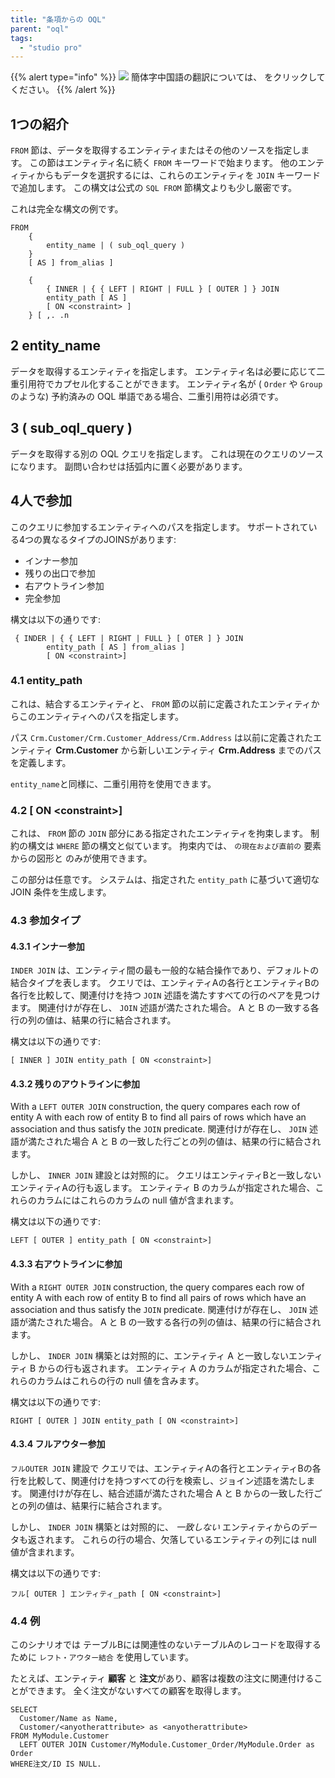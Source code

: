 ```yaml
---
title: "条項からの OQL"
parent: "oql"
tags:
  - "studio pro"
---
```


{{% alert type="info" %}}
<img src="attachments/chinese-translation/china.png" style="display: inline-block; margin: 0" /> 簡体字中国語の翻訳については、 [<unk> <unk> <unk>](https://cdn.mendix.tencent-cloud.com/documentation/refguide8/oql-from-clause.pdf) をクリックしてください。
{{% /alert %}}

## 1つの紹介

`FROM` 節は、データを取得するエンティティまたはその他のソースを指定します。 この節はエンティティ名に続く `FROM` キーワードで始まります。 他のエンティティからもデータを選択するには、これらのエンティティを `JOIN` キーワードで追加します。 この構文は公式の `SQL FROM` 節構文よりも少し厳密です。

これは完全な構文の例です。

```
FROM
    {
        entity_name | ( sub_oql_query )
    }
    [ AS ] from_alias ]

    {
        { INNER | { { LEFT | RIGHT | FULL } [ OUTER ] } JOIN
        entity_path [ AS ]
        [ ON <constraint> ]
    } [ ,. .n
```

## 2 entity_name

データを取得するエンティティを指定します。 エンティティ名は必要に応じて二重引用符でカプセル化することができます。 エンティティ名が ( `Order` や `Group`のような) 予約済みの OQL 単語である場合、二重引用符は必須です。

## 3 ( sub_oql_query )

データを取得する別の OQL クエリを指定します。 これは現在のクエリのソースになります。 副問い合わせは括弧内に置く必要があります。

## 4人で参加

このクエリに参加するエンティティへのパスを指定します。 サポートされている4つの異なるタイプのJOINSがあります:

* インナー参加
* 残りの出口で参加
* 右アウトライン参加
* 完全参加

構文は以下の通りです:

```
 { INDER | { { LEFT | RIGHT | FULL } [ OTER ] } JOIN
        entity_path [ AS ] from_alias ]
        [ ON <constraint>]
```

### 4.1 entity_path

これは、結合するエンティティと、 `FROM` 節の以前に定義されたエンティティからこのエンティティへのパスを指定します。

パス `Crm.Customer/Crm.Customer_Address/Crm.Address` は以前に定義されたエンティティ **Crm.Customer** から新しいエンティティ **Crm.Address** までのパスを定義します。

`entity_name`と同様に、二重引用符を使用できます。

### 4.2 \[ ON \<constraint\>\]

これは、 `FROM` 節の `JOIN` 部分にある指定されたエンティティを拘束します。 制約の構文は `WHERE` 節の構文と似ています。 拘束内では、 `` の現在および直前の `` 要素からの図形と</code> のみが使用できます。

この部分は任意です。 システムは、指定された `entity_path` に基づいて適切な JOIN 条件を生成します。

### 4.3 参加タイプ

#### 4.3.1 インナー参加

`INDER JOIN` は、エンティティ間の最も一般的な結合操作であり、デフォルトの結合タイプを表します。 クエリでは、エンティティAの各行とエンティティBの各行を比較して、関連付けを持つ `JOIN` 述語を満たすすべての行のペアを見つけます。 関連付けが存在し、 `JOIN` 述語が満たされた場合。 A と B の一致する各行の列の値は、結果の行に結合されます。

構文は以下の通りです:

```
[ INNER ] JOIN entity_path [ ON <constraint>]
```

#### 4.3.2 残りのアウトラインに参加

With a `LEFT OUTER JOIN` construction, the query compares each row of entity A with each row of entity B to find all pairs of rows which have an association and thus satisfy the `JOIN` predicate. 関連付けが存在し、 `JOIN` 述語が満たされた場合 A と B の一致した行ごとの列の値は、結果の行に結合されます。

しかし、 `INNER JOIN` 建設とは対照的に。 クエリはエンティティBと一致しないエンティティAの行も返します。 エンティティ B のカラムが指定された場合、これらのカラムにはこれらのカラムの null 値が含まれます。

構文は以下の通りです:

```
LEFT [ OUTER ] entity_path [ ON <constraint>]
```

#### 4.3.3 右アウトラインに参加

With a `RIGHT OUTER JOIN` construction, the query compares each row of entity A with each row of entity B to find all pairs of rows which have an association and thus satisfy the `JOIN` predicate. 関連付けが存在し、 `JOIN` 述語が満たされた場合。 A と B の一致する各行の列の値は、結果の行に結合されます。

しかし、 `INDER JOIN` 構築とは対照的に、エンティティ A と一致しないエンティティ B からの行も返されます。 エンティティ A のカラムが指定された場合、これらのカラムはこれらの行の null 値を含みます。

構文は以下の通りです:

```
RIGHT [ OUTER ] JOIN entity_path [ ON <constraint>]
```

#### 4.3.4 フルアウター参加

`フルOUTER JOIN` 建設で クエリでは、エンティティAの各行とエンティティBの各行を比較して、関連付けを持つすべての行を検索し、ジョイン述語を満たします。 関連付けが存在し、結合述語が満たされた場合 A と B からの一致した行ごとの列の値は、結果行に結合されます。

しかし、 `INDER JOIN` 構築とは対照的に、 _一致しない_ エンティティからのデータも返されます。 これらの行の場合、欠落しているエンティティの列には null 値が含まれます。

構文は以下の通りです:

```
フル[ OUTER ] エンティティ_path [ ON <constraint>]
```

### 4.4 例

このシナリオでは テーブルBには関連性のないテーブルAのレコードを取得するために `レフト・アウター結合` を使用しています。

たとえば、エンティティ **顧客** と **注文**があり、顧客は複数の注文に関連付けることができます。 全く注文がないすべての顧客を取得します。

```
SELECT 
  Customer/Name as Name,
  Customer/<anyotherattribute> as <anyotherattribute>
FROM MyModule.Customer
  LEFT OUTER JOIN Customer/MyModule.Customer_Order/MyModule.Order as Order
WHERE注文/ID IS NULL.
```
